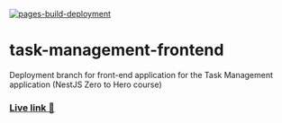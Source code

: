 [![pages-build-deployment](https://github.com/MorganJay/task-management-frontend/actions/workflows/pages/pages-build-deployment/badge.svg)](https://github.com/MorganJay/task-management-frontend/actions/workflows/pages/pages-build-deployment)

# task-management-frontend
Deployment branch for front-end application for the Task Management application (NestJS Zero to Hero course)

### [Live link 🚀](https://morganjay.github.io/task-management-frontend)
